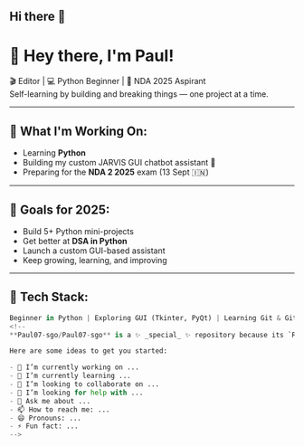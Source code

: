 ## Hi there 👋

# 👋 Hey there, I'm Paul!

🎬 Editor | 💻 Python Beginner | 🎯 NDA 2025 Aspirant  
Self-learning by building and breaking things — one project at a time.

---

## 🔧 What I'm Working On:
- Learning **Python**
- Building my custom JARVIS GUI chatbot assistant 🤖
- Preparing for the **NDA 2 2025** exam (13 Sept 🇮🇳)

---

## 🚀 Goals for 2025:
- Build 5+ Python mini-projects  
- Get better at **DSA in Python**
- Launch a custom GUI-based assistant
- Keep growing, learning, and improving

---

## 📌 Tech Stack:
```python
Beginner in Python | Exploring GUI (Tkinter, PyQt) | Learning Git & GitHub
<!--
**Paul07-sgo/Paul07-sgo** is a ✨ _special_ ✨ repository because its `README.md` (this file) appears on your GitHub profile.

Here are some ideas to get you started:

- 🔭 I’m currently working on ...
- 🌱 I’m currently learning ...
- 👯 I’m looking to collaborate on ...
- 🤔 I’m looking for help with ...
- 💬 Ask me about ...
- 📫 How to reach me: ...
- 😄 Pronouns: ...
- ⚡ Fun fact: ...
-->
